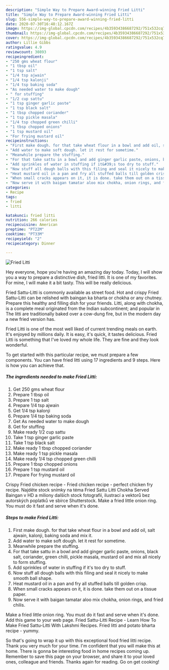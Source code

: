 ```yaml
---
description: "Simple Way to Prepare Award-winning Fried Litti"
title: "Simple Way to Prepare Award-winning Fried Litti"
slug: 556-simple-way-to-prepare-award-winning-fried-litti
date: 2020-07-30T16:48:12.167Z
image: https://img-global.cpcdn.com/recipes/4b35934386687292/751x532cq70/fried-litti-recipe-main-photo.jpg
thumbnail: https://img-global.cpcdn.com/recipes/4b35934386687292/751x532cq70/fried-litti-recipe-main-photo.jpg
cover: https://img-global.cpcdn.com/recipes/4b35934386687292/751x532cq70/fried-litti-recipe-main-photo.jpg
author: Lillie Gibbs
ratingvalue: 4.9
reviewcount: 30893
recipeingredient:
- "250 gms wheat flour"
- "1 tbsp oil"
- "1 tsp salt"
- "1/4 tsp ajwain"
- "1/4 tsp kalonji"
- "1/4 tsp baking soda"
- "As needed water to make dough"
- " for stuffing"
- "1/2 cup sattu"
- "1 tsp ginger garlic paste"
- "1 tsp black salt"
- "1 tbsp chopped coriander"
- "1 tsp pickle masala"
- "1/4 tsp chopped green chilli"
- "1 tbsp chopped onions"
- "1 tsp mustard oil"
- "For frying mustard oil"
recipeinstructions:
- "First make dough. for that take wheat flour in a bowl and add oil, salt ajwain, kalonji, baking soda and mix it."
- "Add water to make soft dough. let it rest for sometime."
- "Meanwhile prepare the stuffing."
- "For that take sattu in a bowl and add ginger garlic paste, onions, black salt, coriander, green chilli, pickle masala, mustard oil and mix all nicely to form stuffing."
- "Add sprinkles of water in stuffing if it&#39;s too dry to stuff."
- "Now stuff all dough balls with this filing and seal it nicely to make smooth ball shape."
- "Heat mustard oil in a pan and fry all stuffed balls till golden crisp."
- "When small cracks appears on it, it is done. take them out on a tissue paper."
- "Now serve it with baigan tamatar aloo mix chokha, onion rings, and fried chilis."
categories:
- Recipe
tags:
- fried
- litti

katakunci: fried litti 
nutrition: 266 calories
recipecuisine: American
preptime: "PT22M"
cooktime: "PT33M"
recipeyield: "2"
recipecategory: Dinner

---
```



![Fried Litti](https://img-global.cpcdn.com/recipes/4b35934386687292/751x532cq70/fried-litti-recipe-main-photo.jpg)

Hey everyone, hope you're having an amazing day today. Today, I will show you a way to prepare a distinctive dish, fried litti. It is one of my favorites. For mine, I will make it a bit tasty. This will be really delicious.

Fried Sattu-Litti is commonly available as street food. Hot and crispy Fried Sattu-Litti can be relished with baingan ka bharta or chokha or any chutney. Prepare this healthy and filling dish for your friends. Litti, along with chokha, is a complete meal originated from the Indian subcontinent; and popular in The litti are traditionally baked over a cow-dung fire, but in the modern day a new fried version has.

Fried Litti is one of the most well liked of current trending meals on earth. It's enjoyed by millions daily. It is easy, it's quick, it tastes delicious. Fried Litti is something that I've loved my whole life. They are fine and they look wonderful.


To get started with this particular recipe, we must prepare a few components. You can have fried litti using 17 ingredients and 9 steps. Here is how you can achieve that.

<!--inarticleads1-->

##### The ingredients needed to make Fried Litti:

1. Get 250 gms wheat flour
1. Prepare 1 tbsp oil
1. Prepare 1 tsp salt
1. Prepare 1/4 tsp ajwain
1. Get 1/4 tsp kalonji
1. Prepare 1/4 tsp baking soda
1. Get As needed water to make dough
1. Get  for stuffing
1. Make ready 1/2 cup sattu
1. Take 1 tsp ginger garlic paste
1. Take 1 tsp black salt
1. Make ready 1 tbsp chopped coriander
1. Make ready 1 tsp pickle masala
1. Make ready 1/4 tsp chopped green chilli
1. Prepare 1 tbsp chopped onions
1. Prepare 1 tsp mustard oil
1. Prepare For frying mustard oil


Crispy Fried chicken recipe - Fried chicken recipe - perfect chicken fry recipe. Najděte stock snímky na téma Fried Sattu Litti Chokha Served Baingan v HD a miliony dalších stock fotografií, ilustrací a vektorů bez autorských poplatků ve sbírce Shutterstock. Make a fried little onion ring. You must do it fast and serve when it&#39;s done. 

<!--inarticleads2-->

##### Steps to make Fried Litti:

1. First make dough. for that take wheat flour in a bowl and add oil, salt ajwain, kalonji, baking soda and mix it.
1. Add water to make soft dough. let it rest for sometime.
1. Meanwhile prepare the stuffing.
1. For that take sattu in a bowl and add ginger garlic paste, onions, black salt, coriander, green chilli, pickle masala, mustard oil and mix all nicely to form stuffing.
1. Add sprinkles of water in stuffing if it&#39;s too dry to stuff.
1. Now stuff all dough balls with this filing and seal it nicely to make smooth ball shape.
1. Heat mustard oil in a pan and fry all stuffed balls till golden crisp.
1. When small cracks appears on it, it is done. take them out on a tissue paper.
1. Now serve it with baigan tamatar aloo mix chokha, onion rings, and fried chilis.


Make a fried little onion ring. You must do it fast and serve when it&#39;s done. Add this game to your web page. Fried Sattu-Litti Recipe - Learn How To Make Fried Sattu-Litti With Lakshmi Recipes. Fried litti and potato bharta recipe - yummy. 

So that's going to wrap it up with this exceptional food fried litti recipe. Thank you very much for your time. I'm confident that you will make this at home. There is gonna be interesting food in home recipes coming up. Remember to save this page on your browser, and share it to your loved ones, colleague and friends. Thanks again for reading. Go on get cooking!
